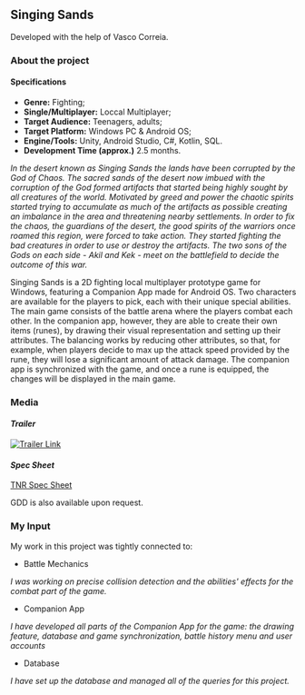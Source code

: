 ## Singing Sands

Developed with the help of Vasco Correia.

### **About the project** 

#### **Specifications**

+ **Genre:** Fighting;
+ **Single/Multiplayer:** Loccal Multiplayer;
+ **Target Audience:** Teenagers, adults;
+ **Target Platform:** Windows PC & Android OS;
+ **Engine/Tools:** Unity, Android Studio, C#, Kotlin, SQL.
+ **Development Time (approx.)** 2.5 months.

*In the desert known as Singing Sands the lands have been corrupted by the God of Chaos. The sacred sands of the desert now imbued with the corruption of the God formed artifacts that started being highly sought by all creatures of the world. Motivated by greed and power the chaotic spirits started trying to accumulate as much
of the artifacts as possible creating an imbalance in the area and threatening nearby settlements. In order to fix the chaos, the guardians of the desert, the good spirits of the warriors once roamed this region, were forced to take action. They started fighting the bad creatures in order to use or destroy the artifacts. The two sons of the Gods on each side - Akil and Kek - meet on the battlefield to decide the outcome of this war.*

Singing Sands is a 2D fighting local multiplayer prototype game for Windows, featuring a Companion App made for Android OS. Two characters are available for the players to pick, each with their unique special abilities. The main game consists of the battle arena where the players combat each other. In the companion app, however, they are able to create their own items (runes), by drawing their visual representation and setting up their attributes. The balancing works by reducing other attributes, so that, for example, when players decide to max up the attack speed provided by the rune, they will lose a significant amount of attack damage. The companion app is synchronized with the game, and once a rune is equipped, the changes will be displayed in the main game.

### **Media**

#### *Trailer*

[![Trailer Link](https://img.youtube.com/vi/AFegcuIMJ3k/0.jpg)](https://youtu.be/AFegcuIMJ3k)

#### *Spec Sheet*

[TNR Spec Sheet](/pdf/Spec.pdf)


GDD is also available upon request.

### **My Input**

My work in this project was tightly connected to: 

+ Battle Mechanics

*I was working on precise collision detection and the abilities' effects for the combat part of the game.*

+ Companion App

*I have developed all parts of the Companion App for the game: the drawing feature, database and game synchronization, battle history menu and user accounts*

+ Database

*I have set up the database and managed all of the queries for this project.*

